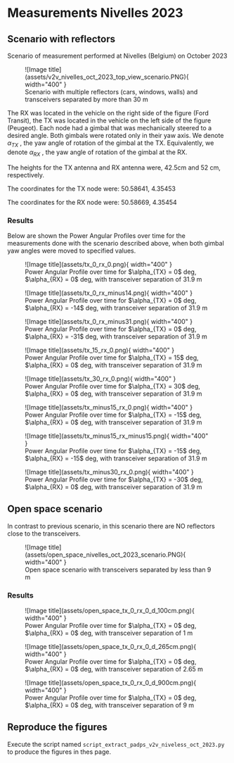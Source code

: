 # Measurements Nivelles 2023

## Scenario with reflectors

Scenario of measurement performed at Nivelles (Belgium) on October 2023

<figure markdown="span">
  ![Image title](assets/v2v_nivelles_oct_2023_top_view_scenario.PNG){ width="400" }
  <figcaption>Scenario with multiple reflectors (cars, windows, walls) and transceivers separated by more than 30 m</figcaption>
</figure>

The RX was located in the vehicle on the right side of the figure (Ford Transit), the TX was located in the vehicle on the left side of the figure (Peugeot). Each node had a gimbal that was mechanically steered to a desired angle. Both gimbals were rotated only in their yaw axis. We denote $\alpha_{TX}$ , the yaw angle of rotation of the gimbal at the TX. Equivalently, we denote $\alpha_{RX}$ , the yaw angle of rotation of the gimbal at the RX.

The heights for the TX antenna and RX antenna were, 42.5cm and 52 cm, respectively.

The coordinates for the TX node were: 50.58641, 4.35453

The coordinates for the RX node were: 50.58669, 4.35454

### Results

Below are shown the Power Angular Profiles over time for the measurements done with the scenario described above, when both gimbal yaw angles were moved to specified values.

<figure markdown="span">
  ![Image title](assets/tx_0_rx_0.png){ width="400" }
  <figcaption>Power Angular Profile over time for $\alpha_{TX} = 0$ deg,  $\alpha_{RX} = 0$ deg, with transceiver separation of 31.9 m</figcaption>
</figure>

<figure markdown="span">
  ![Image title](assets/tx_0_rx_minus14.png){ width="400" }
  <figcaption>Power Angular Profile over time for $\alpha_{TX} = 0$ deg,  $\alpha_{RX} = -14$ deg, with transceiver separation of 31.9 m</figcaption>
</figure>

<figure markdown="span">
  ![Image title](assets/tx_0_rx_minus31.png){ width="400" }
  <figcaption>Power Angular Profile over time for $\alpha_{TX} = 0$ deg,  $\alpha_{RX} = -31$ deg, with transceiver separation of 31.9 m</figcaption>
</figure>

<figure markdown="span">
  ![Image title](assets/tx_15_rx_0.png){ width="400" }
  <figcaption>Power Angular Profile over time for $\alpha_{TX} = 15$ deg,  $\alpha_{RX} = 0$ deg, with transceiver separation of 31.9 m</figcaption>
</figure>

<figure markdown="span">
  ![Image title](assets/tx_30_rx_0.png){ width="400" }
  <figcaption>Power Angular Profile over time for $\alpha_{TX} = 30$ deg,  $\alpha_{RX} = 0$ deg, with transceiver separation of 31.9 m</figcaption>
</figure>

<figure markdown="span">
  ![Image title](assets/tx_minus15_rx_0.png){ width="400" }
  <figcaption>Power Angular Profile over time for $\alpha_{TX} = -15$ deg,  $\alpha_{RX} = 0$ deg, with transceiver separation of 31.9 m</figcaption>
</figure>

<figure markdown="span">
  ![Image title](assets/tx_minus15_rx_minus15.png){ width="400" }
  <figcaption>Power Angular Profile over time for $\alpha_{TX} = -15$ deg,  $\alpha_{RX} = -15$ deg, with transceiver separation of 31.9 m</figcaption>
</figure>

<figure markdown="span">
  ![Image title](assets/tx_minus30_rx_0.png){ width="400" }
  <figcaption>Power Angular Profile over time for $\alpha_{TX} = -30$ deg,  $\alpha_{RX} = 0$ deg, with transceiver separation of 31.9 m</figcaption>
</figure>

## Open space scenario

In contrast to previous scenario, in this scenario there are NO reflectors close to the transceivers.

<figure markdown="span">
  ![Image title](assets/open_space_nivelles_oct_2023_scenario.PNG){ width="400" }
  <figcaption>Open space scenario with transceivers separated by less than 9 m</figcaption>
</figure>

### Results

<figure markdown="span">
  ![Image title](assets/open_space_tx_0_rx_0_d_100cm.png){ width="400" }
  <figcaption>Power Angular Profile over time for $\alpha_{TX} = 0$ deg,  $\alpha_{RX} = 0$ deg, with transceiver separation of 1 m</figcaption>
</figure>

<figure markdown="span">
  ![Image title](assets/open_space_tx_0_rx_0_d_265cm.png){ width="400" }
  <figcaption>Power Angular Profile over time for $\alpha_{TX} = 0$ deg,  $\alpha_{RX} = 0$ deg, with transceiver separation of 2.65 m</figcaption>
</figure>

<figure markdown="span">
  ![Image title](assets/open_space_tx_0_rx_0_d_900cm.png){ width="400" }
  <figcaption>Power Angular Profile over time for $\alpha_{TX} = 0$ deg,  $\alpha_{RX} = 0$ deg, with transceiver separation of 9 m</figcaption>
</figure>

## Reproduce the figures

Execute the script named `script_extract_padps_v2v_niveless_oct_2023.py` to produce the figures in thes page.

